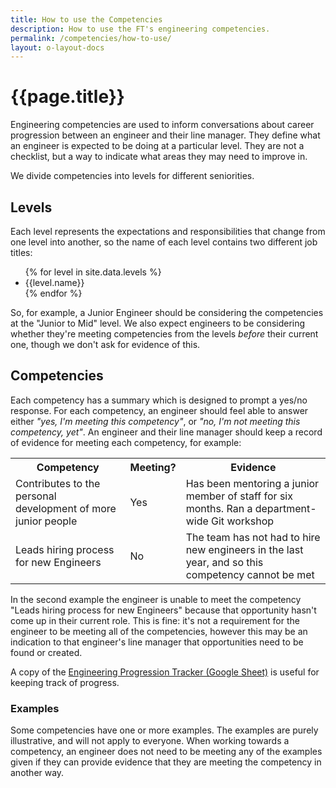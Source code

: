```yaml
---
title: How to use the Competencies
description: How to use the FT's engineering competencies.
permalink: /competencies/how-to-use/
layout: o-layout-docs
---
```


# {{page.title}}

Engineering competencies are used to inform conversations about career progression between an engineer and their line manager. They define what an engineer is expected to be doing at a particular level. They are not a checklist, but a way to indicate what areas they may need to improve in.

We divide competencies into levels for different seniorities.

## Levels

Each level represents the expectations and responsibilities that change from one level into another, so the name of each level contains two different job titles:

<ul>
{% for level in site.data.levels %}
	<li>{{level.name}}</li>
{% endfor %}
</ul>

So, for example, a Junior Engineer should be considering the competencies at the "Junior to Mid" level. We also expect engineers to be considering whether they're meeting competencies from the levels _before_ their current one, though we don't ask for evidence of this.

## Competencies

Each competency has a summary which is designed to prompt a yes/no response. For each competency, an engineer should feel able to answer either _"yes, I'm meeting this competency"_, or _"no, I'm not meeting this competency, yet"_. An engineer and their line manager should keep a record of evidence for meeting each competency, for example:

<table class="o-table o-layout__main__single-span" data-o-component="o-table">
	<tr>
		<th>Competency</th>
		<th>Meeting?</th>
		<th>Evidence</th>
	</tr>
	<tr>
		<td>Contributes to the personal development of more junior people</td>
		<td>Yes</td>
		<td>Has been mentoring a junior member of staff for six months. Ran a department-wide Git workshop</td>
	</tr>
	<tr>
		<td>Leads hiring process for new Engineers</td>
		<td>No</td>
		<td>The team has not had to hire new engineers in the last year, and so this competency cannot be met</td>
	</tr>
</table>

In the second example the engineer is unable to meet the competency "Leads hiring process for new Engineers" because that opportunity hasn't come up in their current role. This is fine: it's not a requirement for the engineer to be meeting all of the competencies, however this may be an indication to that engineer's line manager that opportunities need to be found or created.

A copy of the <a href="https://docs.google.com/spreadsheets/d/1V0LIbCQtJsi2iowfJnRTDr4Na4LhNAlJ_UHl9dDQs00/edit" class="o-typography-link--external">Engineering Progression Tracker (Google Sheet)</a> is useful for keeping track of progress.

### Examples

Some competencies have one or more examples. The examples are purely illustrative, and will not apply to everyone. When working towards a competency, an engineer does not need to be meeting any of the examples given if they can provide evidence that they are meeting the competency in another way.

